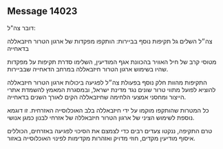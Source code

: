 ## Message 14023

דובר צה"ל:

צה״ל השלים גל תקיפות נוסף בביירות: הותקפו מפקדות של ארגון הטרור חיזבאללה בדאחייה

מטוסי קרב של חיל האוויר בהכוונת אגף המודיעין, השלימו סדרת תקיפות על מפקדות שהיו בשימוש ארגון הטרור חיזבאללה במרחב הדאחייה שבביירות.

התקיפות מהוות חלק נוסף בפעולת צה״ל לפגיעה ביכולות ארגון הטרור חיזבאללה להוציא לפועל מתווי טרור שונים נגד מדינת ישראל, ובמסגרת המאמץ להשמדת אתרי הייצור ומחסני אמצעי הלחימה שחיזבאללה הקים לאורך השנים בדאחייה.

כל המטרות שהותקפו מוקמו על ידי חיזבאללה בלב האוכלוסייה האזרחית. זו דוגמא נוספת לשימוש הציני של ארגון הטרור חיזבאללה של אזרחי לבנון כמגן אנושי.

טרם התקיפה, ננקטו צעדים רבים כדי לצמצם את הסיכוי לפגיעה באזרחים, הכוללים איסוף מודיעין מקדים, חוזי מדויק ואזהרות מקדימות לפינוי האוכלוסייה באזור.

